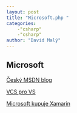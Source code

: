 ```yaml
---
layout: post
title: "Microsoft.php "
categories:
    -"csharp"
    -"csharp"
author: "David Malý"
--- 
```



##   Microsoft 

[Český MSDN blog](http://blogs.msdn.com/b/vyvojari/)

[VCS pro VS](http://stackoverflow.com/questions/13668868/sharing-visual-studio-projects-between-computers)

[Microsoft kupuje Xamarin](https://blogs.msdn.microsoft.com/vyvojari/2016/03/01/microsoft-kupuje-xamarin/)

